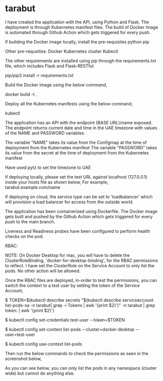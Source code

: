 # tarabut

I have created the application with the API, using Python and Flask.
The deployment is through Kubernetes manifest files. 
The build of Docker Image is automated through Github Action which gets triggered for every push. 

If building the Docker image locally, install the pre-requisites 
python
pip

Other pre-requsities:
Docker
Kubernetes cluster
Kubectl

The other requirements are installed using pip through the requirements.txt file, which includes Flask and Flask-RESTful

pip/pip3 install -r requirements.txt

Build the Docker image using the below command,

docker build -t <tag> .

Deploy all the Kubernetes manifests using the below command,

kubectl 

The application has an API with the endpoint {BASE URL}/name exposed. 
The endpoint returns current date and time in the UAE timezone with values of the NAME and PASSWORD variables. 

The variable "NAME" takes its value from the Configmap at the time of deployment from the Kubernetes manifest
The variable "PASSWORD" takes its value from the secret at the time of deployment from the Kubernetes manifest

Have used pytz to set the timezone to UAE


If deploying locally, please set the test URL against localhost (127.0.0.1) inside your hosts file as shown below,
For example, tarabut.example.com/name

If deploying on cloud, the service type can be set to 'loadbalancer' which will provision a load balancer for access from the outside world. 

The application has been containerized using Dockerfile. 
The Docker image gets built and pushed by the Github Action which gets triggered for every push to the main branch.

Liveness and Readiness probes have been configured to perform health checks on the pod. 


RBAC:

NOTE: On Docker Desktop for mac, you will have to delete the ClusterRoleBinding, 'docker-for-desktop-binding', for the RBAC permissions to reflect. 
I have set the ClusterRole on the Service Account to only list the pods. No other action will be allowed. 

Once the RBAC files are deployed, in-order to test the permissions, you can switch the context to a test user by setting the token of the Service Account,

$ TOKEN=$(kubectl describe secrets "$(kubectl describe serviceaccount list-pods-sa -n tarabut| grep -i Tokens | awk '{print $2}')" -n tarabut | grep token: | awk '{print $2}')

$ kubectl config set-credentials test-user --token=$TOKEN

$ kubectl config set-context list-pods --cluster=docker-desktop --user=test-user

$ kubectl config use-context list-pods

Then run the below commands to check the permissions as seen in the screenshot below,

As you can see below, you can only list the pods in any namespace (cluster wide) but cannot do anything else. 


